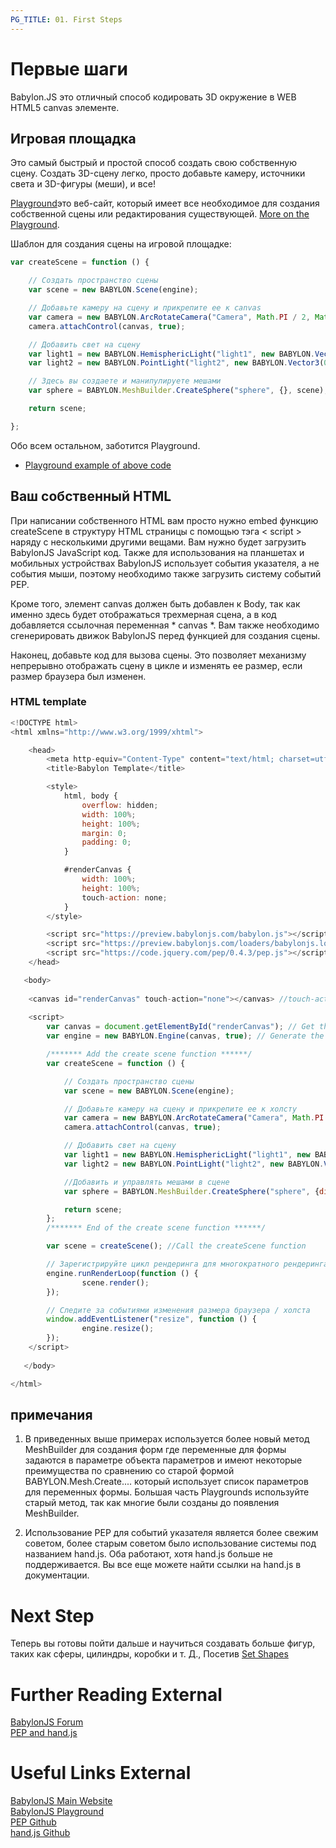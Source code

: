 ```yaml
---
PG_TITLE: 01. First Steps
---
```


# Первые шаги

Babylon.JS это отличный способ кодировать 3D окружение в WEB HTML5 canvas элементе. 

## Игровая площадка

Это самый быстрый и простой способ создать свою собственную сцену. Создать 3D-сцену легко, просто добавьте камеру, источники света и 3D-фигуры (меши), и все! 

[Playground](http://babylonjs-playground.com)это веб-сайт, который имеет все необходимое для создания собственной сцены или редактирования существующей. [More on the Playground](/features/Playground).

Шаблон для создания сцены на игровой площадке:

```javascript
var createScene = function () {

    // Создать пространство сцены
    var scene = new BABYLON.Scene(engine);

    // Добавьте камеру на сцену и прикрепите ее к canvas
    var camera = new BABYLON.ArcRotateCamera("Camera", Math.PI / 2, Math.PI / 2, 2, BABYLON.Vector3.Zero(), scene);
    camera.attachControl(canvas, true);

    // Добавить свет на сцену
    var light1 = new BABYLON.HemisphericLight("light1", new BABYLON.Vector3(1, 1, 0), scene);
    var light2 = new BABYLON.PointLight("light2", new BABYLON.Vector3(0, 1, -1), scene);

    // Здесь вы создаете и манипулируете мешами
    var sphere = BABYLON.MeshBuilder.CreateSphere("sphere", {}, scene);

    return scene;

};
```

Обо всем остальном, заботится Playground.

* [Playground example of above code](http://www.babylonjs-playground.com/#WG9OY#1)

## Ваш собственный HTML

При написании собственного HTML вам просто нужно embed функцию createScene в структуру HTML страницы с помощью тэга &lt; script &gt; наряду с несколькими другими вещами. Вам нужно будет загрузить BabylonJS JavaScript код. Также для использования на планшетах и ​​мобильных устройствах BabylonJS использует события указателя, а не события мыши, поэтому необходимо также загрузить систему событий PEP. 

Кроме того, элемент canvas должен быть добавлен к Body, так как именно здесь будет отображаться трехмерная сцена, а в код добавляется ссылочная переменная * canvas *. Вам также необходимо сгенерировать движок BabylonJS перед функцией для создания сцены.

Наконец, добавьте код для вызова сцены. Это позволяет механизму непрерывно отображать сцену в цикле и изменять ее размер, если размер браузера был изменен.

### HTML template

```javascript
<!DOCTYPE html>
<html xmlns="http://www.w3.org/1999/xhtml">

    <head>
        <meta http-equiv="Content-Type" content="text/html; charset=utf-8"/>
        <title>Babylon Template</title>

        <style>
            html, body {
                overflow: hidden;
                width: 100%;
                height: 100%;
                margin: 0;
                padding: 0;
            }

            #renderCanvas {
                width: 100%;
                height: 100%;
                touch-action: none;
            }
        </style>

        <script src="https://preview.babylonjs.com/babylon.js"></script>
        <script src="https://preview.babylonjs.com/loaders/babylonjs.loaders.min.js"></script>
        <script src="https://code.jquery.com/pep/0.4.3/pep.js"></script>
    </head>

   <body>
   
	<canvas id="renderCanvas" touch-action="none"></canvas> //touch-action="none" for best results from PEP
	
	<script>
        var canvas = document.getElementById("renderCanvas"); // Get the canvas element 
        var engine = new BABYLON.Engine(canvas, true); // Generate the BABYLON 3D engine

        /******* Add the create scene function ******/
        var createScene = function () {

            // Создать пространство сцены
            var scene = new BABYLON.Scene(engine);

            // Добавьте камеру на сцену и прикрепите ее к холсту
            var camera = new BABYLON.ArcRotateCamera("Camera", Math.PI / 2, Math.PI / 2, 2, new BABYLON.Vector3(0,0,5), scene);
            camera.attachControl(canvas, true);

            // Добавить свет на сцену
            var light1 = new BABYLON.HemisphericLight("light1", new BABYLON.Vector3(1, 1, 0), scene);
            var light2 = new BABYLON.PointLight("light2", new BABYLON.Vector3(0, 1, -1), scene);

            //Добавить и управлять мешами в сцене
            var sphere = BABYLON.MeshBuilder.CreateSphere("sphere", {diameter:2}, scene);

            return scene;
        };
        /******* End of the create scene function ******/	

        var scene = createScene(); //Call the createScene function

        // Зарегистрируйте цикл рендеринга для многократного рендеринга сцены
        engine.runRenderLoop(function () { 
                scene.render();
        });

        // Следите за событиями изменения размера браузера / холста
        window.addEventListener("resize", function () { 
                engine.resize();
        });
	</script>
   
   </body>

</html>
```

## примечания

1. В приведенных выше примерах используется более новый метод MeshBuilder для создания форм где переменные для формы задаются в параметре объекта параметров и имеют некоторые преимущества по сравнению со старой формой BABYLON.Mesh.Create.... который использует список параметров для переменных формы. Большая часть Playgrounds используйте старый метод, так как многие были созданы до появления MeshBuilder. 

2. Использование PEP для событий указателя является более свежим советом, более старым советом было использование системы под названием hand.js. Оба работают, хотя hand.js больше не поддерживается. Вы все еще можете найти ссылки на hand.js в документации. 

# Next Step

Теперь вы готовы пойти дальше и научиться создавать больше фигур, таких как сферы, цилиндры, коробки и т. Д., Посетив [Set Shapes](/babylon101/Discover_Basic_Elements)

# Further Reading External
[BabylonJS Forum](https://forum.babylonjs.com)  
[PEP and hand.js](http://www.html5gamedevs.com/topic/22474-how-does-babylonjs-get-pointer-events-working/#comment-127993)  

# Useful Links External

[BabylonJS Main Website](http://www.babylonjs.com/)  
[BabylonJS Playground](http://babylonjs-playground.com)  
[PEP Github](https://github.com/jquery/PEP)  
[hand.js Github](https://github.com/Deltakosh/handjs)  




